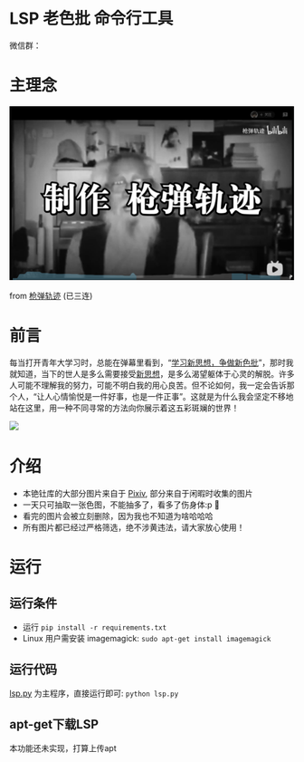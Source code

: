 # LSP 老色批 命令行工具
微信群：


# 主理念
[![](screen_shots/cskj.PNG)](https://www.bilibili.com/video/BV1pK41137cB?from=search&seid=16847676413306921011)

from [枪弹轨迹](https://space.bilibili.com/515993?from=search&seid=3334009161957721793&spm_id_from=333.337.0.0) (已三连)

# 前言
每当打开青年大学习时，总能在弹幕里看到，“[学习新思想，争做新色批](https://www.bilibili.com/video/BV1HV411y7sK/?spm_id_from=333.788.videocard.7)”，那时我就知道，当下的世人是多么需要接受[新思想](https://github.com/Sherlockcxk/lsp/blob/MASTER/screen_shots/new%20value.jpg)，是多么渴望躯体于心灵的解脱。许多人可能不理解我的努力，可能不明白我的用心良苦。但不论如何，我一定会告诉那个人，“让人心情愉悦是一件好事，也是一件正事”。这就是为什么我会坚定不移地站在这里，用一种不同寻常的方法向你展示着这五彩斑斓的世界！

![](https://github.com/Sherlockcxk/lsp/blob/MASTER/screen_shots/new%20value.jpg)

# 介绍
- 本铯钍库的大部分图片来自于 [Pixiv](https://www.pixiv.net/en/), 部分来自于闲暇时收集的图片
- 一天只可抽取一张色图，不能抽多了，看多了伤身体:p 🤣
- 看完的图片会被立刻删除，因为我也不知道为啥哈哈哈
- 所有图片都已经过严格筛选，绝不涉黄违法，请大家放心使用！

# 运行
## 运行条件
- 运行 `pip install -r requirements.txt`
- Linux 用户需安装 imagemagick: `sudo apt-get install imagemagick`

## 运行代码
[lsp.py](src/lsp.py) 为主程序，直接运行即可: `python lsp.py`

## apt-get下载LSP
本功能还未实现，打算上传apt
